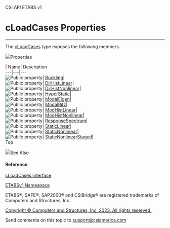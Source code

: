 ﻿

CSI API ETABS v1

# cLoadCases Properties  
  
---  
  
The [cLoadCases](5af09358-fbf5-20ff-4d6c-6ebe67a3f1e4.htm) type exposes the
following members.

![](../icons/SectionExpanded.png)Properties

| Name| Description  
---|---|---  
![Public property](../icons/pubproperty.gif)|
[Buckling](c8375a0a-a3b0-025f-5617-c959c6fc01a6.htm)|  
![Public property](../icons/pubproperty.gif)|
[DirHistLinear](4176962a-75ae-41f9-becd-242bd5974721.htm)|  
![Public property](../icons/pubproperty.gif)|
[DirHistNonlinear](8710419f-d542-9e3f-886f-04292810722e.htm)|  
![Public property](../icons/pubproperty.gif)|
[HyperStatic](ce4f4b0f-c0be-d9ce-3e9f-0423ef47bd42.htm)|  
![Public property](../icons/pubproperty.gif)|
[ModalEigen](0daa9580-4ec8-cecb-2203-28c7a3aeaf20.htm)|  
![Public property](../icons/pubproperty.gif)|
[ModalRitz](4270c6f6-b5f1-bb47-ba27-260015fc5f69.htm)|  
![Public property](../icons/pubproperty.gif)|
[ModHistLinear](7e40d2e0-b242-044f-58ac-16c92634de1c.htm)|  
![Public property](../icons/pubproperty.gif)|
[ModHistNonlinear](fb08ec26-d825-79ba-13dd-5aeb3e93aaba.htm)|  
![Public property](../icons/pubproperty.gif)|
[ResponseSpectrum](bd0aaa6c-bd7c-7dbb-7bac-a1195f4d7d19.htm)|  
![Public property](../icons/pubproperty.gif)|
[StaticLinear](cded33a9-df81-f682-cd1b-cb37d1c651b8.htm)|  
![Public property](../icons/pubproperty.gif)|
[StaticNonlinear](32b68761-b0b6-d62e-8bb4-752668b99205.htm)|  
![Public property](../icons/pubproperty.gif)|
[StaticNonlinearStaged](e6479551-4cac-9126-0bec-4fcbef8442f5.htm)|  
Top

![](../icons/SectionExpanded.png)See Also

#### Reference

[cLoadCases Interface](5af09358-fbf5-20ff-4d6c-6ebe67a3f1e4.htm)

[ETABSv1 Namespace](2780f1b8-2033-5289-2298-1cdb2a7508d9.htm)

ETABS®, SAFE®, SAP2000® and CSiBridge® are registered trademarks of Computers
and Structures, Inc.  

[Copyright © Computers and Structures, Inc. 2023. All rights
reserved.](http://www.csiamerica.com)

Send comments on this topic to
[support@csiamerica.com](mailto:support%40csiamerica.com?Subject=CSI%20API%20ETABS%20v1)

